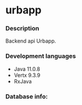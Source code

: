 # urbapp
### Description
Backend api Urbapp.

### Development languages
- Java 11.0.8
- Vertx 9.3.9
- RxJava

### Database info:
